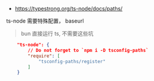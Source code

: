 * https://typestrong.org/ts-node/docs/paths/

ts-node 需要特殊配置， baseurl

> bun 直接运行 ts, 不需要这些坑

```json
	"ts-node": {
		// Do not forget to `npm i -D tsconfig-paths`
		"require": [
			"tsconfig-paths/register"
		]
	}
```
